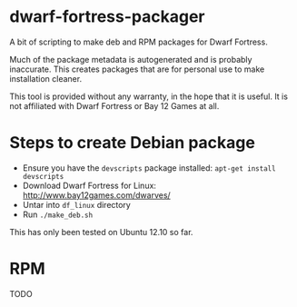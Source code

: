 dwarf-fortress-packager
=======================

A bit of scripting to make deb and RPM packages for Dwarf Fortress.

Much of the package metadata is autogenerated and is probably inaccurate. This creates packages that are for personal use to make installation cleaner.

This tool is provided without any warranty, in the hope that it is useful. It is not affiliated with Dwarf Fortress or Bay 12 Games at all.

Steps to create Debian package
==============================

* Ensure you have the `devscripts` package installed: `apt-get install devscripts`
* Download Dwarf Fortress for Linux: http://www.bay12games.com/dwarves/
* Untar into `df_linux` directory
* Run `./make_deb.sh`

This has only been tested on Ubuntu 12.10 so far.

RPM
===

TODO
